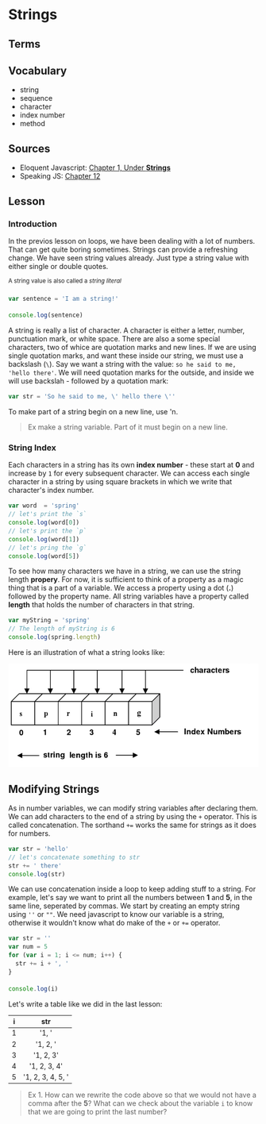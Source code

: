 # Strings

## Terms

## Vocabulary

* string
* sequence
* character
* index number
* method

## Sources

* Eloquent Javascript: [Chapter 1, Under **Strings**](http://eloquentjavascript.net/01_values.html)
* Speaking JS: [Chapter 12](http://speakingjs.com/es5/ch12.html)

## Lesson

### Introduction

In the previos lesson on loops, we have been dealing with a lot of numbers. That can get quite boring sometimes. Strings can provide a refreshing change. We have seen string values already. Just type a string value with either single or double quotes.

<sup> A string value is also called a *string literal* </sup>

```js
var sentence = 'I am a string!'

console.log(sentence)
```

A string is really a list of character. A character is either a letter, number, punctuation mark, or white space. There are also a some special characters, two of whice are quotation marks and new lines. If we are using single quotation marks, and want these inside our string, we must use a backslash (`\`). Say we want a string with the value: `so he said to me, 'hello there'`. We will need quotation marks for the outside, and inside we will use backslah - followed by a quotation mark:

```js
var str = 'So he said to me, \' hello there \''
```

To make part of a string begin on a new line, use \'n.

> Ex make a string variable. Part of it must begin on a new line.

### String Index

Each characters in a string has its own **index number** - these start at **0** and increase by `1` for every subsequent character. We can access each single character in a string by using square brackets in which we write that character's index number.

```js
var word  = 'spring'
// let's print the `s`
console.log(word[0])
// let's print the `p`
console.log(word[1])
// let's pring the `g`
console.log(word[5])
```

To see how many characters we have in a string, we can use the string length **propery**. For now, it is sufficient to think of a property as a magic thing that is a part of a variable. We access a property using a dot (**.**) followed by the property name. All string variables have a property called **length** that holds the number of characters in that string.

```js
var myString = 'spring'
// The length of myString is 6
console.log(spring.length)
```

Here is an illustration of what a string looks like:

![string elements](assets/string_elements.jpg)

## Modifying Strings

As in number variables, we can modify string variables after declaring them. We can add characters to the end of a string by using the `+` operator. This is called concatenation. The sorthand `+=` works the same for strings as it does for numbers.

```js
var str = 'hello'
// let's concatenate something to str
str += ' there'
console.log(str)
```

We can use concatenation inside a loop to keep adding stuff  to a string. For example, let's say we want to print all the numbers between **1** and **5**, in the same line, seperated by commas. We start by creating an empty string using `''` or `""`. We need javascript to know our variable is a string, otherwise it wouldn't know what do make of the `+` or `+=` operator.

```js
var str = ''
var num = 5
for (var i = 1; i <= num; i++) {
  str += i + ', '
}

console.log(i)
```

Let's write a table like we did in the last lesson:

|i   | str                |
|:--:|:-----:             |
| 1  | '1, '              |
| 2  | '1, 2, '           |
| 3  | '1, 2, 3'          |
| 4  | '1, 2, 3, 4'       |
| 5  | '1, 2, 3, 4, 5, '  |

> Ex 1. How can we rewrite the code above so that we would not have a comma after the **5**? What can we check about the variable `i` to know that we are going to print the last number?